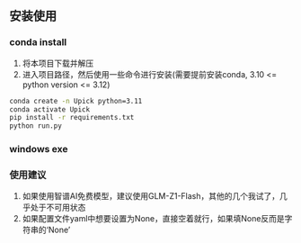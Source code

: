 


<h2 id="install">安装使用</h2>



### conda install
1. 将本项目下载并解压
2. 进入项目路径，然后使用一些命令进行安装(需要提前安装conda, 3.10 <= python version <= 3.12)
```bash
conda create -n Upick python=3.11
conda activate Upick
pip install -r requirements.txt
python run.py
```



### windows exe








### 使用建议

1. 如果使用智谱AI免费模型，建议使用GLM-Z1-Flash，其他的几个我试了，几乎处于不可用状态
2. 如果配置文件yaml中想要设置为None，直接空着就行，如果填None反而是字符串的‘None’